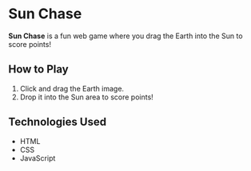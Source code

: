 # Sun Chase

**Sun Chase** is a fun web game where you drag the Earth into the Sun to score points!

## How to Play
1. Click and drag the Earth image.
2. Drop it into the Sun area to score points!

## Technologies Used
- HTML
- CSS
- JavaScript
